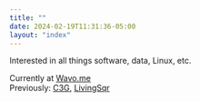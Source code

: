 ```yaml
---
title: ""
date: 2024-02-19T11:31:36-05:00
layout: "index"
---
```


Interested in all things software, data, Linux, etc.


Currently at [Wavo.me](https://wavo.me/)  
Previously: [C3G](https://computationalgenomics.ca/), [LivingSqr](https://livingsqr.com/)